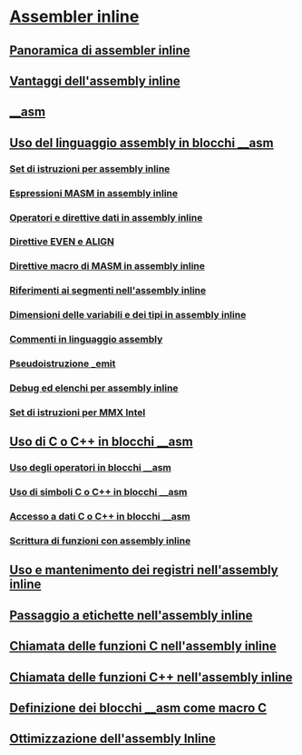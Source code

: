 # [Assembler inline](inline-assembler.md)
## [Panoramica di assembler inline](inline-assembler-overview.md)
## [Vantaggi dell'assembly inline](advantages-of-inline-assembly.md)
## [__asm](asm.md)
## [Uso del linguaggio assembly in blocchi __asm](using-assembly-language-in-asm-blocks.md)
### [Set di istruzioni per assembly inline](instruction-set-for-inline-assembly.md)
### [Espressioni MASM in assembly inline](masm-expressions-in-inline-assembly.md)
### [Operatori e direttive dati in assembly inline](data-directives-and-operators-in-inline-assembly.md)
### [Direttive EVEN e ALIGN](even-and-align-directives.md)
### [Direttive macro di MASM in assembly inline](masm-macro-directives-in-inline-assembly.md)
### [Riferimenti ai segmenti nell'assembly inline](segment-references-in-inline-assembly.md)
### [Dimensioni delle variabili e dei tipi in assembly inline](type-and-variable-sizes-in-inline-assembly.md)
### [Commenti in linguaggio assembly](assembly-language-comments.md)
### [Pseudoistruzione _emit](emit-pseudoinstruction.md)
### [Debug ed elenchi per assembly inline](debugging-and-listings-for-inline-assembly.md)
### [Set di istruzioni per MMX Intel](intel-s-mmx-instruction-set.md)
## [Uso di C o C++ in blocchi __asm](using-c-or-cpp-in-asm-blocks.md)
### [Uso degli operatori in blocchi __asm](using-operators-in-asm-blocks.md)
### [Uso di simboli C o C++ in blocchi __asm](using-c-or-cpp-symbols-in-asm-blocks.md)
### [Accesso a dati C o C++ in blocchi __asm](accessing-c-or-cpp-data-in-asm-blocks.md)
### [Scrittura di funzioni con assembly inline](writing-functions-with-inline-assembly.md)
## [Uso e mantenimento dei registri nell'assembly inline](using-and-preserving-registers-in-inline-assembly.md)
## [Passaggio a etichette nell'assembly inline](jumping-to-labels-in-inline-assembly.md)
## [Chiamata delle funzioni C nell'assembly inline](calling-c-functions-in-inline-assembly.md)
## [Chiamata delle funzioni C++ nell'assembly inline](calling-cpp-functions-in-inline-assembly.md)
## [Definizione dei blocchi __asm come macro C](defining-asm-blocks-as-c-macros.md)
## [Ottimizzazione dell'assembly Inline](optimizing-inline-assembly.md)
